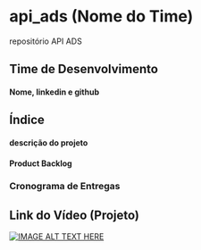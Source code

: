 # api_ads (Nome do Time)
repositório API ADS

## 

## Time de Desenvolvimento

#### Nome, linkedin e github



## Índice 

#### descrição do projeto

#### Product Backlog

### Cronograma de Entregas 

## Link do Vídeo (Projeto)

[![IMAGE ALT TEXT HERE](http://img.youtube.com/vi/d1vkNIYDVWA/0.jpg)](http://www.youtube.com/watch?v=d1vkNIYDVWA)



